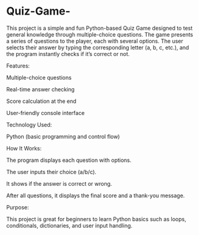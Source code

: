 # Quiz-Game-

This project is a simple and fun Python-based Quiz Game designed to test general knowledge through multiple-choice questions. The game presents a series of questions to the player, each with several options. The user selects their answer by typing the corresponding letter (a, b, c, etc.), and the program instantly checks if it’s correct or not.

Features:

Multiple-choice questions

Real-time answer checking

Score calculation at the end

User-friendly console interface

Technology Used:

Python (basic programming and control flow)

How It Works:

The program displays each question with options.

The user inputs their choice (a/b/c).

It shows if the answer is correct or wrong.

After all questions, it displays the final score and a thank-you message.

Purpose:

This project is great for beginners to learn Python basics such as loops, conditionals, dictionaries, and user input handling.
